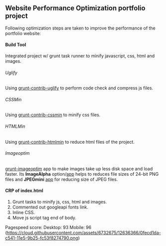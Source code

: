 ## Website Performance Optimization portfolio project

Following optimization steps are taken to improve the performance of the portfolio website:

#### Build Tool
Integrated project w/ grunt task runner to minify javascript, css, html and images.

###### Uglify
Using [grunt-contrib-uglify](https://www.npmjs.com/package/grunt-contrib-uglify) to perform code check and compress js files.

###### CSSMin
Using [grunt-contrib-cssmin](https://www.npmjs.com/package/grunt-contrib-cssmin) to minify css files.

###### HTMLMin
Using [grunt-contrib-htmlmin](https://www.npmjs.com/package/grunt-contrib-htmlmin) to reduce html files of the project.

###### Imageoptim
[grunt-imageoptim](https://www.npmjs.com/package/grunt-imageoptim) app to make images take up less disk space and load faster. Its **ImageAlpha** option/[app](https://pngmini.com/) helps to reduces file sizes of 24-bit PNG files and **JPEGmini** [app](https://itunes.apple.com/us/app/jpegmini/id498944723) for reducing size of JPEG files.


#### CRP of index.html
1. Grunt tasks to minify js, css, html and images.
2. Commented out googleapi fonts link.
3. Inline CSS.
4. Move js script tag end of body.

Pagespeed score:
Desktop: 93
Mobile: 96
(https://cloud.githubusercontent.com/assets/6732675/12636366/0fecd1da-c541-11e5-9b25-fc53f8274790.png)
